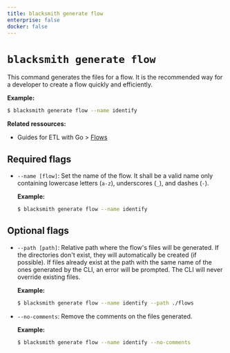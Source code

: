 ```yaml
---
title: blacksmith generate flow
enterprise: false
docker: false
---
```


# `blacksmith generate flow`

This command generates the files for a flow. It is the recommended way for a
developer to create a flow quickly and efficiently.

**Example:**
```bash
$ blacksmith generate flow --name identify

```

**Related ressources:**
- Guides for ETL with Go >
  [Flows](/blacksmith/etl/transformation/flows)

## Required flags

- `--name [flow]`: Set the name of the flow. It shall be a valid name only
  containing lowercase letters (`a-z`), underscores (`_`), and dashes (`-`).

  **Example:**
  ```bash
  $ blacksmith generate flow --name identify

  ```

## Optional flags

- `--path [path]`: Relative path where the flow's files will be generated. If
  the directories don't exist, they will automatically be created (if possible).
  If files already exist at the path with the same name of the ones generated by
  the CLI, an error will be prompted. The CLI will never override existing files.

  **Example:**
  ```bash
  $ blacksmith generate flow --name identify --path ./flows

  ```

- `--no-comments`: Remove the comments on the files generated.

  **Example:**
  ```bash
  $ blacksmith generate flow --name identify --no-comments

  ```
